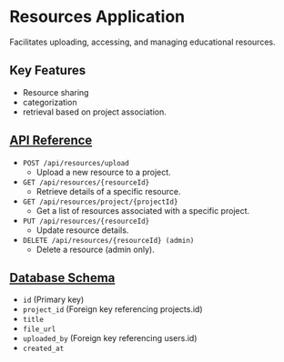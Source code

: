 # Resources Application

Facilitates uploading, accessing, and managing educational resources.

## Key Features

- Resource sharing
- categorization
- retrieval based on project association.

## [API Reference](http://localhost:8080/swagger-ui.html)
- `POST /api/resources/upload`
    - Upload a new resource to a project.
- `GET /api/resources/{resourceId}`
    - Retrieve details of a specific resource.
- `GET /api/resources/project/{projectId}`
    - Get a list of resources associated with a specific project.
- `PUT /api/resources/{resourceId}`
    - Update resource details.
- `DELETE /api/resources/{resourceId} (admin)`
    - Delete a resource (admin only).

## [Database Schema](resources%2Fsrc%2Fmain%2Fjava%2Fcom%2Fdcat23%2Flearningnetwork%2Fmodel%2FResource.java)
- `id` (Primary key)
- `project_id` (Foreign key referencing projects.id)
- `title`
- `file_url`
- `uploaded_by` (Foreign key referencing users.id)
- `created_at`